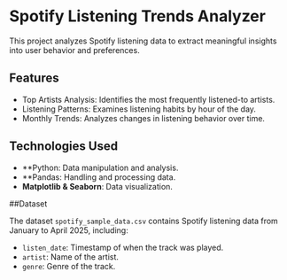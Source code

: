 
# Spotify Listening Trends Analyzer

This project analyzes Spotify listening data to extract meaningful insights into user behavior and preferences.

## Features

- Top Artists Analysis: Identifies the most frequently listened-to artists.
- Listening Patterns: Examines listening habits by hour of the day.
- Monthly Trends: Analyzes changes in listening behavior over time.

## Technologies Used

- **Python: Data manipulation and analysis.
- **Pandas: Handling and processing data.
- **Matplotlib & Seaborn**: Data visualization.

##Dataset

The dataset `spotify_sample_data.csv` contains Spotify listening data from January to April 2025, including:

- `listen_date`: Timestamp of when the track was played.
- `artist`: Name of the artist.
- `genre`: Genre of the track.

